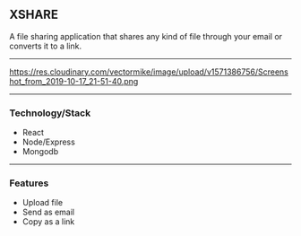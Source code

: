 ## XSHARE

A file sharing application that shares any kind of file through your email or converts it to a link.

<hr/>

https://res.cloudinary.com/vectormike/image/upload/v1571386756/Screenshot_from_2019-10-17_21-51-40.png

<hr>

### Technology/Stack

* React
* Node/Express
* Mongodb

<hr>

### Features
* Upload file
*  Send as email
*  Copy as a link



